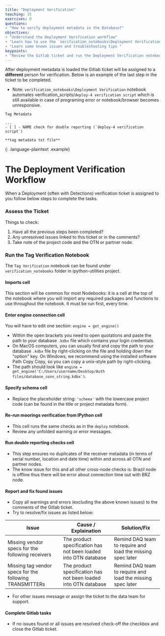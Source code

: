 ```yaml
---
title: "Deployment Verification"
teaching: 15
exercises: 0
questions:
- "How to verify deployment metadata in the Database?"
objectives:
- "Understand the Deployment Verification workflow"
- "Learn how to use the `verification_notebooks\Deployment Verification` notebook"
- "Learn some known issues and troubleshooting tips "
keypoints:
- "Review the Gitlab ticket and run the Deployment Verification notebook"
---
```


After deployment metadata is loaded the Gitlab ticket will be assigned to a **different** person for verification.
Below is an example of the last step in the ticket to be completed.
- Note: `verification_notebooks\Deployment Verification` notebook automates verification_scripts/`deploy-4 verification script` 
which is still available in case of programing error or notebook/browser becomes unresponsive. 

~~~
Tag Metadata

...
- [ ] - NAME check for double reporting (`deploy-4 verification script`)

**tag metadata txt file**
~~~
{: .language-plaintext .example}


# The Deployment Verification Workflow 
When a Deployment (often with Detections) verification ticket is assigned to you follow below steps to complete the tasks.  

### Assess the Ticket

Things to check:

1. Have all the previous steps been completed?  
1. Any unresolved issues linked to this ticket or in the comments?
1. Take note of the project code and the OTN or partner node.   


### Run the Tag Verification Notebook

The `Tag Verification` notebook can be found under `verification_notebooks`
folder in ipython-utilities project.

#### Imports cell
This section will be common for most Nodebooks: it is a cell at the top of the notebook where you will import any required packages and functions to use throughout the notebook. It must be run first, every time.

#### Enter engine connection cell
You will have to edit one section: `engine = get_engine()`
- Within the open brackets you need to open quotations and paste the path to your database `.kdbx` file which contains your login credentials.
- On MacOS computers, you can usually find and copy the path to your database `.kdbx` file by right-clicking on the file and holding down the "option" key. On Windows, we recommend using the installed software Path Copy Copy, so you can copy a unix-style path by right-clicking.
- The path should look like `engine = get_engine('C:/Users/username/Desktop/Auth files/database_conn_string.kdbx')`.

#### Specify schema cell
- Replace the placeholder string: `'schema'` with the lowercase project code (can be found in the title or project metadata form).

#### Re-run moorings verification from IPython cell
- This cell runs the same checks as in the `deploy` notebook.
- Review any unfolded warning or error messages.

#### Run double reporting checks cell
- This step ensures no duplicates of the receiver metadata (in terms of serial number, location and date time) within and across all OTN and partner nodes.
- The know issue for this and all other cross-node checks is: Brazil node is offline thus 
there will be error about connection time out with BRZ node.   

#### Report and fix found issues
- Copy all warnings and errors (excluding the above known issues) to the comments of the Gitlab ticket.
- Try to resolve/fix issues as listed below:

| Issue                                            | Cause / Explaination                                          | Solution/Fix                                        |
|--------------------------------------------------|---------------------------------------------------------------|-----------------------------------------------------|
| Missing vendor specs for the following receivers | The product specification has not been loaded into OTN database | Remind DAQ team to require and load the missing spec later |
| Missing tag vendor specs for the following TRANSMITTERs |The product specification has not been loaded into OTN database | Remind DAQ team to require and load the missing spec later |


- For other issues message or assign the ticket to the data team for support. 

#### Complete Gitlab tasks 

- If no issues found or all issues are resolved check-off the checkbox and close the Gitlab ticket.  
